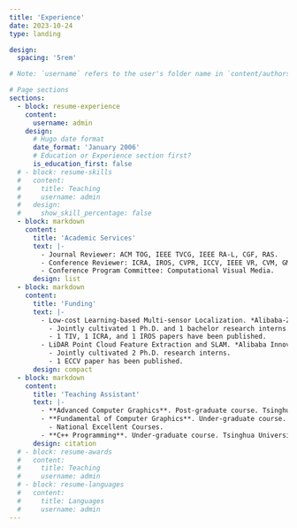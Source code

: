 ```yaml
---
title: 'Experience'
date: 2023-10-24
type: landing

design:
  spacing: '5rem'

# Note: `username` refers to the user's folder name in `content/authors/`

# Page sections
sections:
  - block: resume-experience
    content:
      username: admin
    design:
      # Hugo date format
      date_format: 'January 2006'
      # Education or Experience section first?
      is_education_first: false
  # - block: resume-skills
  #   content:
  #     title: Teaching
  #     username: admin
  #   design:
  #     show_skill_percentage: false
  - block: markdown
    content:
      title: 'Academic Services'
      text: |-
        - Journal Reviewer: ACM TOG, IEEE TVCG, IEEE RA-L, CGF, RAS.
        - Conference Reviewer: ICRA, IROS, CVPR, ICCV, IEEE VR, CVM, GMOD, PG, TVC, VRST, IJPRAI, 3DV, etc.
        - Conference Program Committee: Computational Visual Media.
      design: list
  - block: markdown
    content:
      title: 'Funding'
      text: |-
        - Low-cost Learning-based Multi-sensor Localization. *Alibaba-Zhejiang University Joint Institute of Frontier Technologies (AZFT)*. 2022-2023. Leader.
          - Jointly cultivated 1 Ph.D. and 1 bachelor research interns.
          - 1 TIV, 1 ICRA, and 1 IROS papers have been published.
        - LiDAR Point Cloud Feature Extraction and SLAM. *Alibaba Innovative Research (AIR)*. 2021-2022. Leader.
          - Jointly cultivated 2 Ph.D. research interns.
          - 1 ECCV paper has been published.
      design: compact
  - block: markdown
    content:
      title: 'Teaching Assistant'
      text: |-
        - **Advanced Computer Graphics**. Post-graduate course. Tsinghua University. 2017-2018. 2 semesters.
        - **Fundamental of Computer Graphics**. Under-graduate course. Tsinghua University. 2016-2018. 3 semesters, 2 classes for each, including [Yao class](https://iiis.tsinghua.edu.cn/en/yaoclass/).
          - National Excellent Courses.
        - **C++ Programming**. Under-graduate course. Tsinghua University. 2015. 1 semester.
      design: citation
  # - block: resume-awards
  #   content:
  #     title: Teaching
  #     username: admin
  # - block: resume-languages
  #   content:
  #     title: Languages
  #     username: admin
---
```

